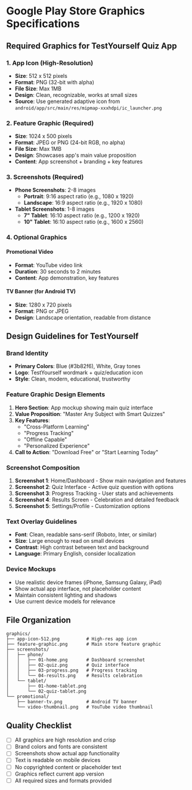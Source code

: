 # Google Play Store Graphics Specifications

## Required Graphics for TestYourself Quiz App

### 1. App Icon (High-Resolution)
- **Size**: 512 x 512 pixels
- **Format**: PNG (32-bit with alpha)
- **File Size**: Max 1MB
- **Design**: Clean, recognizable, works at small sizes
- **Source**: Use generated adaptive icon from `android/app/src/main/res/mipmap-xxxhdpi/ic_launcher.png`

### 2. Feature Graphic (Required)
- **Size**: 1024 x 500 pixels
- **Format**: JPEG or PNG (24-bit RGB, no alpha)
- **File Size**: Max 1MB
- **Design**: Showcases app's main value proposition
- **Content**: App screenshot + branding + key features

### 3. Screenshots (Required)
- **Phone Screenshots**: 2-8 images
  - **Portrait**: 9:16 aspect ratio (e.g., 1080 x 1920)
  - **Landscape**: 16:9 aspect ratio (e.g., 1920 x 1080)
- **Tablet Screenshots**: 1-8 images
  - **7" Tablet**: 16:10 aspect ratio (e.g., 1200 x 1920)
  - **10" Tablet**: 16:10 aspect ratio (e.g., 1600 x 2560)

### 4. Optional Graphics

#### Promotional Video
- **Format**: YouTube video link
- **Duration**: 30 seconds to 2 minutes
- **Content**: App demonstration, key features

#### TV Banner (for Android TV)
- **Size**: 1280 x 720 pixels
- **Format**: PNG or JPEG
- **Design**: Landscape orientation, readable from distance

## Design Guidelines for TestYourself

### Brand Identity
- **Primary Colors**: Blue (#3b82f6), White, Gray tones
- **Logo**: TestYourself wordmark + quiz/education icon
- **Style**: Clean, modern, educational, trustworthy

### Feature Graphic Design Elements
1. **Hero Section**: App mockup showing main quiz interface
2. **Value Proposition**: "Master Any Subject with Smart Quizzes"
3. **Key Features**: 
   - "Cross-Platform Learning"
   - "Progress Tracking"
   - "Offline Capable"
   - "Personalized Experience"
4. **Call to Action**: "Download Free" or "Start Learning Today"

### Screenshot Composition
1. **Screenshot 1**: Home/Dashboard - Show main navigation and features
2. **Screenshot 2**: Quiz Interface - Active quiz question with options
3. **Screenshot 3**: Progress Tracking - User stats and achievements
4. **Screenshot 4**: Results Screen - Celebration and detailed feedback
5. **Screenshot 5**: Settings/Profile - Customization options

### Text Overlay Guidelines
- **Font**: Clean, readable sans-serif (Roboto, Inter, or similar)
- **Size**: Large enough to read on small devices
- **Contrast**: High contrast between text and background
- **Language**: Primary English, consider localization

### Device Mockups
- Use realistic device frames (iPhone, Samsung Galaxy, iPad)
- Show actual app interface, not placeholder content
- Maintain consistent lighting and shadows
- Use current device models for relevance

## File Organization
```
graphics/
├── app-icon-512.png          # High-res app icon
├── feature-graphic.png       # Main store feature graphic
├── screenshots/
│   ├── phone/
│   │   ├── 01-home.png       # Dashboard screenshot
│   │   ├── 02-quiz.png       # Quiz interface
│   │   ├── 03-progress.png   # Progress tracking
│   │   └── 04-results.png    # Results celebration
│   └── tablet/
│       ├── 01-home-tablet.png
│       └── 02-quiz-tablet.png
└── promotional/
    ├── banner-tv.png         # Android TV banner
    └── video-thumbnail.png   # YouTube video thumbnail
```

## Quality Checklist
- [ ] All graphics are high resolution and crisp
- [ ] Brand colors and fonts are consistent
- [ ] Screenshots show actual app functionality
- [ ] Text is readable on mobile devices
- [ ] No copyrighted content or placeholder text
- [ ] Graphics reflect current app version
- [ ] All required sizes and formats provided